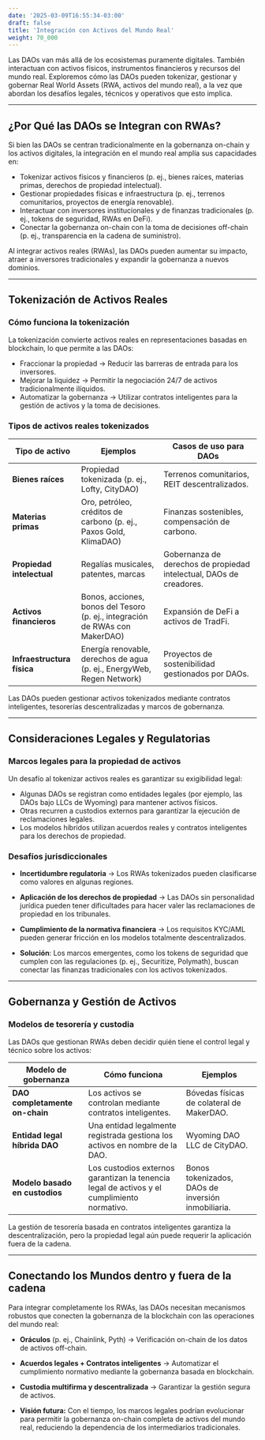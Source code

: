 ```yaml
---
date: '2025-03-09T16:55:34-03:00'
draft: false
title: 'Integración con Activos del Mundo Real'
weight: 70_000
---
```


Las DAOs van más allá de los ecosistemas puramente digitales. También interactuan con activos físicos, instrumentos financieros y recursos del mundo real. Exploremos cómo las DAOs pueden tokenizar, gestionar y gobernar Real World Assets (RWA, activos del mundo real), a la vez que abordan los desafíos legales, técnicos y operativos que esto implica.

---

## **¿Por Qué las DAOs se Integran con RWAs?**

Si bien las DAOs se centran tradicionalmente en la gobernanza on-chain y los activos digitales, la integración en el mundo real amplía sus capacidades en:
- Tokenizar activos físicos y financieros (p. ej., bienes raíces, materias primas, derechos de propiedad intelectual).
- Gestionar propiedades físicas e infraestructura (p. ej., terrenos comunitarios, proyectos de energía renovable).
- Interactuar con inversores institucionales y de finanzas tradicionales (p. ej., tokens de seguridad, RWAs en DeFi).
- Conectar la gobernanza on-chain con la toma de decisiones off-chain (p. ej., transparencia en la cadena de suministro).

Al integrar activos reales (RWAs), las DAOs pueden aumentar su impacto, atraer a inversores tradicionales y expandir la gobernanza a nuevos dominios.

---

## **Tokenización de Activos Reales**

### **Cómo funciona la tokenización**
La tokenización convierte activos reales en representaciones basadas en blockchain, lo que permite a las DAOs:
- Fraccionar la propiedad → Reducir las barreras de entrada para los inversores.
- Mejorar la liquidez → Permitir la negociación 24/7 de activos tradicionalmente ilíquidos.
- Automatizar la gobernanza → Utilizar contratos inteligentes para la gestión de activos y la toma de decisiones.

### **Tipos de activos reales tokenizados**

| **Tipo de activo** | **Ejemplos** | **Casos de uso para DAOs** |
|--------------|-------------|------------------|
| **Bienes raíces** | Propiedad tokenizada (p. ej., Lofty, CityDAO) | Terrenos comunitarios, REIT descentralizados. |
| **Materias primas** | Oro, petróleo, créditos de carbono (p. ej., Paxos Gold, KlimaDAO) | Finanzas sostenibles, compensación de carbono. |
| **Propiedad intelectual** | Regalías musicales, patentes, marcas | Gobernanza de derechos de propiedad intelectual, DAOs de creadores. |
| **Activos financieros** | Bonos, acciones, bonos del Tesoro (p. ej., integración de RWAs con MakerDAO) | Expansión de DeFi a activos de TradFi. |
| **Infraestructura física** | Energía renovable, derechos de agua (p. ej., EnergyWeb, Regen Network) | Proyectos de sostenibilidad gestionados por DAOs. |

Las DAOs pueden gestionar activos tokenizados mediante contratos inteligentes, tesorerías descentralizadas y marcos de gobernanza. 

---

## **Consideraciones Legales y Regulatorias**

### **Marcos legales para la propiedad de activos**
Un desafío al tokenizar activos reales es garantizar su exigibilidad legal:
- Algunas DAOs se registran como entidades legales (por ejemplo, las DAOs bajo LLCs de Wyoming) para mantener activos físicos.
- Otras recurren a custodios externos para garantizar la ejecución de reclamaciones legales.
- Los modelos híbridos utilizan acuerdos reales y contratos inteligentes para los derechos de propiedad.

### **Desafíos jurisdiccionales**
- **Incertidumbre regulatoria** → Los RWAs tokenizados pueden clasificarse como valores en algunas regiones.
- **Aplicación de los derechos de propiedad** → Las DAOs sin personalidad jurídica pueden tener dificultades para hacer valer las reclamaciones de propiedad en los tribunales.
- **Cumplimiento de la normativa financiera** → Los requisitos KYC/AML pueden generar fricción en los modelos totalmente descentralizados.

- **Solución**: Los marcos emergentes, como los tokens de seguridad que cumplen con las regulaciones (p. ej., Securitize, Polymath), buscan conectar las finanzas tradicionales con los activos tokenizados.

---

## **Gobernanza y Gestión de Activos**

### **Modelos de tesorería y custodia**
Las DAOs que gestionan RWAs deben decidir quién tiene el control legal y técnico sobre los activos:

| **Modelo de gobernanza** | **Cómo funciona** | **Ejemplos** |
|-------------------|-------------------|------------------|
| **DAO completamente on-chain** | Los activos se controlan mediante contratos inteligentes. | Bóvedas físicas de colateral de MakerDAO. |
| **Entidad legal híbrida DAO** | Una entidad legalmente registrada gestiona los activos en nombre de la DAO. | Wyoming DAO LLC de CityDAO. |
| **Modelo basado en custodios** | Los custodios externos garantizan la tenencia legal de activos y el cumplimiento normativo. | Bonos tokenizados, DAOs de inversión inmobiliaria. |

La gestión de tesorería basada en contratos inteligentes garantiza la descentralización, pero la propiedad legal aún puede requerir la aplicación fuera de la cadena.

---

## **Conectando los Mundos dentro y fuera de la cadena**

Para integrar completamente los RWAs, las DAOs necesitan mecanismos robustos que conecten la gobernanza de la blockchain con las operaciones del mundo real:
- **Oráculos** (p. ej., Chainlink, Pyth) → Verificación on-chain de los datos de activos off-chain.
- **Acuerdos legales + Contratos inteligentes** → Automatizar el cumplimiento normativo mediante la gobernanza basada en blockchain.
- **Custodia multifirma y descentralizada** → Garantizar la gestión segura de activos.

- **Visión futura:** Con el tiempo, los marcos legales podrían evolucionar para permitir la gobernanza on-chain completa de activos del mundo real, reduciendo la dependencia de los intermediarios tradicionales.
